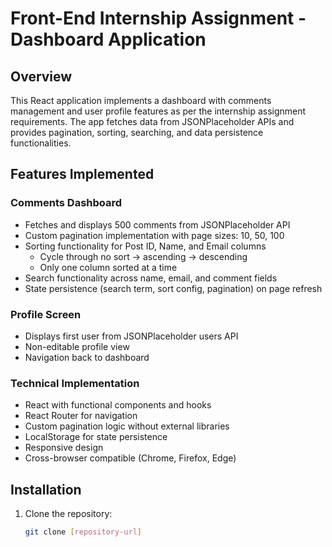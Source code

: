 # Front-End Internship Assignment - Dashboard Application

## Overview
This React application implements a dashboard with comments management and user profile features as per the internship assignment requirements. The app fetches data from JSONPlaceholder APIs and provides pagination, sorting, searching, and data persistence functionalities.

## Features Implemented

### Comments Dashboard
- Fetches and displays 500 comments from JSONPlaceholder API
- Custom pagination implementation with page sizes: 10, 50, 100
- Sorting functionality for Post ID, Name, and Email columns
  - Cycle through no sort → ascending → descending
  - Only one column sorted at a time
- Search functionality across name, email, and comment fields
- State persistence (search term, sort config, pagination) on page refresh

### Profile Screen
- Displays first user from JSONPlaceholder users API
- Non-editable profile view
- Navigation back to dashboard

### Technical Implementation
- React with functional components and hooks
- React Router for navigation
- Custom pagination logic without external libraries
- LocalStorage for state persistence
- Responsive design
- Cross-browser compatible (Chrome, Firefox, Edge)

## Installation

1. Clone the repository:
   ```bash
   git clone [repository-url]
   

